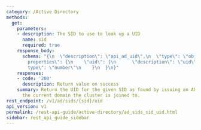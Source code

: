 ```yaml
---
category: /Active Directory
methods:
  get:
    parameters:
    - description: The SID to use to look up a UID
      name: sid
      required: true
    response_body:
      schema: "{\n  \"description\": \"api_ad_uid\",\n  \"type\": \"object\",\n  \"\
        properties\": {\n    \"uid\": {\n      \"description\": \"uid\",\n      \"\
        type\": \"number\"\n    }\n  }\n}"
    responses:
    - code: '200'
      description: Return value on success
    summary: Return the UID for the given SID as found by issuing an AD query against
      the current domain the cluster is joined to.
rest_endpoint: /v1/ad/sids/{sid}/uid
api_version: v1
permalink: /rest-api-guide/active-directory/ad_sids_sid_uid.html
sidebar: rest_api_guide_sidebar
---
```

